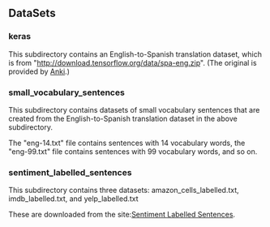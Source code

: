 ## DataSets

### keras

This subdirectory contains an English-to-Spanish translation dataset,
which is from "http://download.tensorflow.org/data/spa-eng.zip".
(The original is provided by [Anki](https://www.manythings.org/anki/).)

### small_vocabulary_sentences

This subdirectory contains datasets of small vocabulary sentences that are created from the English-to-Spanish translation dataset in the above subdirectory.

The "eng-14.txt" file contains sentences with 14 vocabulary words, the "eng-99.txt" file contains sentences with 99 vocabulary words, and so on.


### sentiment_labelled_sentences

This subdirectory contains three datasets: amazon_cells_labelled.txt, imdb_labelled.txt, and yelp_labelled.txt

These are downloaded from the site:[Sentiment Labelled Sentences](https://archive.ics.uci.edu/dataset/331/sentiment+labelled+sentences).
